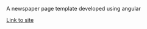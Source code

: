  A newspaper page template developed using angular

 [Link to site](https://hsahu615.github.io/newsletter/)
